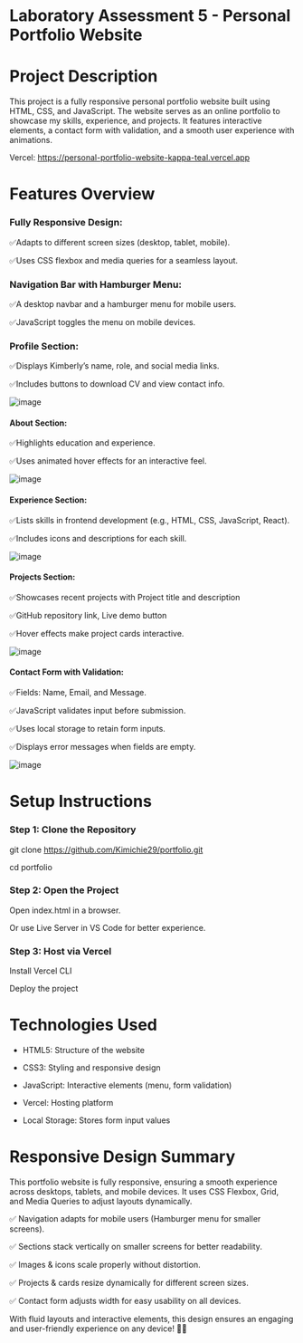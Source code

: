# Laboratory Assessment 5 - Personal Portfolio Website

# Project Description

This project is a fully responsive personal portfolio website built using HTML, CSS, and JavaScript. The website serves as an online portfolio to showcase my skills, experience, and projects. It features interactive elements, a contact form with validation, and a smooth user experience with animations.

Vercel: https://personal-portfolio-website-kappa-teal.vercel.app

# Features Overview

### Fully Responsive Design:
  
✅Adapts to different screen sizes (desktop, tablet, mobile).

✅Uses CSS flexbox and media queries for a seamless layout.


### Navigation Bar with Hamburger Menu:
  
✅A desktop navbar and a hamburger menu for mobile users.

✅JavaScript toggles the menu on mobile devices.



### Profile Section:

✅Displays Kimberly’s name, role, and social media links.

✅Includes buttons to download CV and view contact info.

![image](https://github.com/user-attachments/assets/aa3d6eeb-69c7-43b2-9559-b9474ed28436)


#### About Section:
  
✅Highlights education and experience.

✅Uses animated hover effects for an interactive feel.

![image](https://github.com/user-attachments/assets/0dcabaae-cb9a-4426-b0ba-1e1956e20c9f)



#### Experience Section:
  
✅Lists skills in frontend development (e.g., HTML, CSS, JavaScript, React).

✅Includes icons and descriptions for each skill.

![image](https://github.com/user-attachments/assets/f33d34ee-682c-44bf-98fe-9125e2733a43)




#### Projects Section:
  
✅Showcases recent projects with Project title and description

✅GitHub repository link, Live demo button

✅Hover effects make project cards interactive.

![image](https://github.com/user-attachments/assets/19e7b7eb-7d89-434b-b3b8-7f5c45386836)



#### Contact Form with Validation:

✅Fields: Name, Email, and Message.

✅JavaScript validates input before submission.

✅Uses local storage to retain form inputs.

✅Displays error messages when fields are empty.

![image](https://github.com/user-attachments/assets/1b729bde-67e8-48da-9489-ab84fbc12286)


# Setup Instructions

### Step 1: Clone the Repository

git clone https://github.com/Kimichie29/portfolio.git

cd portfolio


### Step 2: Open the Project

Open index.html in a browser.

Or use Live Server in VS Code for better experience.


### Step 3: Host via Vercel

Install Vercel CLI

Deploy the project


# Technologies Used

- HTML5: Structure of the website

- CSS3:	Styling and responsive design

- JavaScript:	Interactive elements (menu, form validation)

- Vercel:	Hosting platform

- Local Storage:	Stores form input values

# Responsive Design Summary

This portfolio website is fully responsive, ensuring a smooth experience across desktops, tablets, and mobile devices. It uses CSS Flexbox, Grid, and Media Queries to adjust layouts dynamically.

✅ Navigation adapts for mobile users (Hamburger menu for smaller screens).

✅ Sections stack vertically on smaller screens for better readability.

✅ Images & icons scale properly without distortion.

✅ Projects & cards resize dynamically for different screen sizes.

✅ Contact form adjusts width for easy usability on all devices.

With fluid layouts and interactive elements, this design ensures an engaging and user-friendly experience on any device! 🚀🎨


